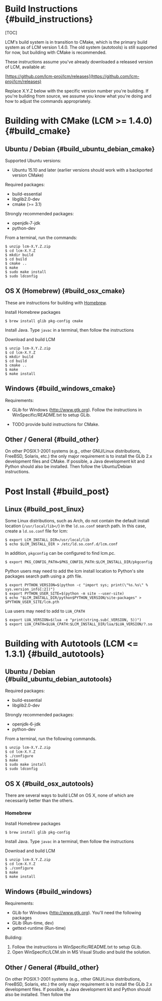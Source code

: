 Build Instructions {#build_instructions}
====

[TOC]

LCM's build system is in transition to CMake, which is the primary build system
as of LCM version 1.4.0. The old system (autotools) is still supported for now,
but building with CMake is recommended.

These instructions assume you've already downloaded a released version of LCM,
available at:

[https://github.com/lcm-proj/lcm/releases](https://github.com/lcm-proj/lcm/releases)

Replace X.Y.Z below with the specific version number you're building. If you're
building from source, we assume you know what you're doing and how to adjust
the commands appropriately.

# Building with CMake (LCM >= 1.4.0) {#build_cmake}

## Ubuntu / Debian {#build_ubuntu_debian_cmake}

Supported Ubuntu versions:
  - Ubuntu 15.10 and later (earlier versions should work with a backported version CMake)

Required packages:
  - build-essential
  - libglib2.0-dev
  - cmake (>= 3.1)

Strongly recommended packages:
  - openjdk-7-jdk
  - python-dev

From a terminal, run the commands:

    $ unzip lcm-X.Y.Z.zip
    $ cd lcm-X.Y.Z
    $ mkdir build
    $ cd build
    $ cmake ..
    $ make
    $ sudo make install
    $ sudo ldconfig

## OS X (Homebrew) {#build_osx_cmake}

These are instructions for building with [Homebrew](http://brew.sh).

Install Homebrew packages

    $ brew install glib pkg-config cmake

Install Java.  Type `javac` in a terminal, then follow the instructions

Download and build LCM

    $ unzip lcm-X.Y.Z.zip
    $ cd lcm-X.Y.Z
    $ mkdir build
    $ cd build
    $ cmake ..
    $ make
    $ make install

## Windows {#build_windows_cmake}

Requirements:
 - GLib for Windows (http://www.gtk.org). Follow the instructions in
   WinSpecific/README.txt to setup GLib.

 - TODO provide build instructions for CMake.

## Other / General {#build_other}

On other POSIX.1-2001 systems (e.g., other GNU/Linux distributions, FreeBSD,
Solaris, etc.) the only major requirement is to install the GLib 2.x
development files and CMake.  If possible, a Java development kit and Python
should also be installed.  Then follow the Ubuntu/Debian instructions.

# Post Install {#build_post}

## Linux {#build_post_linux}

Some Linux distributions, such as Arch, do not contain the default install location (`/usr/local/lib</`) in the `ld.so.conf` search path. In this case, create a `ld.so.conf` file for lcm:

    $ export LCM_INSTALL_DIR=/usr/local/lib
    $ echo $LCM_INSTALL_DIR > /etc/ld.so.conf.d/lcm.conf

In addition, `pkgconfig` can be configured to find lcm.pc.

    $ export PKG_CONFIG_PATH=$PKG_CONFIG_PATH:$LCM_INSTALL_DIR/pkgconfig

Python users may need to add the lcm install location to Python's site packages search path using a .pth file.

    $ export PYTHON_VERSION=$(python -c "import sys; print(\"%s.%s\" % sys.version_info[:2])")
    $ export PYTHON_USER_SITE=$(python -m site --user-site)
    $ echo "$LCM_INSTALL_DIR/python$PYTHON_VERSION/site-packages" > $PYTHON_USER_SITE/lcm.pth

Lua users may need to add to `LUA_CPATH`

    $ export LUA_VERSION=$(lua -e "print(string.sub(_VERSION, 5))")
    $ export LUA_CPATH=$LUA_CPATH:$LCM_INSTALL_DIR/lua/$LUA_VERSION/?.so

# Building with Autotools (LCM <= 1.3.1) {#build_autotools}

## Ubuntu / Debian {#build_ubuntu_debian_autotools}

Required packages:
  - build-essential
  - libglib2.0-dev

Strongly recommended packages:
  - openjdk-6-jdk
  - python-dev

From a terminal, run the following commands.

    $ unzip lcm-X.Y.Z.zip
    $ cd lcm-X.Y.Z
    $ ./configure
    $ make
    $ sudo make install
    $ sudo ldconfig

## OS X {#build_osx_autotools}

There are several ways to build LCM on OS X, none of which are necessarily better than the others.

### Homebrew

Install Homebrew packages

    $ brew install glib pkg-config

Install Java.  Type `javac` in a terminal, then follow the instructions

Download and build LCM

    $ unzip lcm-X.Y.Z.zip
    $ cd lcm-X.Y.Z
    $ ./configure
    $ make
    $ make install

## Windows {#build_windows}

Requirements:
 - GLib for Windows (http://www.gtk.org).  You'll need the following packages
  - GLib (Run-time, dev)
  - gettext-runtime (Run-time)

Building:
  1. Follow the instructions in WinSpecific/README.txt to setup GLib.
  2. Open WinSpecific/LCM.sln in MS Visual Studio and build the solution.

## Other / General {#build_other}

On other POSIX.1-2001 systems (e.g., other GNU/Linux distributions, FreeBSD,
Solaris, etc.) the only major requirement is to install the GLib 2.x
development files.  If possible, a Java development kit and Python should also
be installed.  Then follow the 

